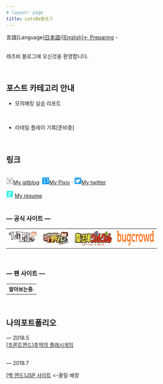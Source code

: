 ```yaml
---
# layout: page
title: LetsBe블로그
---
```



言語[Language][日本語](index)/<a href="">[English]<- Preparing</a> -


<br>레츠비 블로그에 오신것을 환영합니다.

<br>



포스트 카테고리 안내
---------------

* 모의해킹 실습 리포트
<br>

* 라테일 플레이 기록[준비중]
<br>

<!--* dev.vcs = 버전 관리 시스템(Version Control System) 관련 내용들입니다.-->

<!--* etc = 그 외-->

링크
------------


<br>
<a alt="My gitblog" href="cgiko.html">
<img src="images/io.png" border="0" width="19" height="19">My gitblog</a>&middot; 
<a alt="My Pixiv" href="https://www.pixiv.net/users/1112945">
<img src="images/pixiv.png" border="0" width="19" height="19">My Pixiv</a> &middot; <a alt="My twitter" href="https://twitter.com/Luna_0x02">
<img src="images/twitter.png" border="0" width="19" height="19">My twitter</a>

![텍스트](images/resume.png) [My resume](resume.md)
<br><br>
<h3> ―  공식 사이트  ―</h3>
<div>
	<table frame=void>
	<th><a href="https://www.latale.com/Main/">
<img src="images/latale2.png" border="0" width="75" height="35"></a> </th> 
  <th><a href="https://la.happytuk.co.jp/la/index">
<img src="images/latale.png" border="0" width="75" height="42"></a></th> 
  <th><a href="http://guruguru-anime.jp/">
<img src="images/gugu.png" border="0" width="100" height="40"></a></th>
  <th><a href="https://www.bugcrowd.com/">
<img src="images/bugcrowd.png" border="0" width="100" height="40"></a></th>
	</table>
</div>


<br>  

<h3> ―  팬 사이트  ―</h3>
<div>
<table frame=void>
<th> 알아보는중.</th>
</table>
</div>
<br>



나의포트폴리오
------------

­―  2018.5 <br>
  <a href="https://kurailuna.github.io/PP/index.html">[프론트엔드]추억의 플래시게임</a>	
<br>

 ― 2018.7
<br> 

<a href="">[백 엔드]JSP 사이트</a> <-올릴 예정

